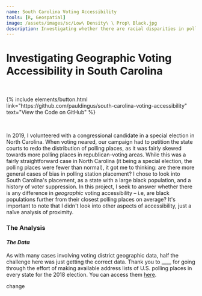 ```yaml
---
name: South Carolina Voting Accessibility
tools: [R, Geospatial]
image: /assets/images/sc/Low\ Density\ \ Prop\ Black.jpg
description: Investigating whether there are racial disparities in polling place accessibility in South Carolina.
---
```


# Investigating Geographic Voting Accessibility in South Carolina 

&nbsp;

<p>
{% include elements/button.html link="https://github.com/pauldingus/south-carolina-voting-accessibility" text="View the Code on GitHub" %}
</p>

&nbsp;

In 2019, I volunteered with a congressional candidate in a special election in North Carolina. When voting neared, our campaign had to petition the state courts to redo the distribution of polling places, as it was fairly skewed towards more polling places in republican-voting areas. While this was a fairly straightforward case in North Carolina (it being a special election, the polling places were fewer than normal), it got me to thinking: are there more general cases of bias in polling station placement? I chose to look into South Carolina's placement, as a state with a large black population, and a history of voter suppression. In this project, I seek to answer whether there is any difference in *geographic* voting accessibility – i.e, are black populations further from their closest polling places on average? It's important to note that I didn't look into other aspects of accessibility, just a naïve analysis of proximity.

### The Analysis

#### *The Data*

As with many cases involving voting district geographic data, half the challenge here was just getting the correct data. Thank you to ____ for going through the effort of making available address lists of U.S. polling places in every state for the 2018 election. You can access them [here](https://github.com/PublicI/us-polling-places).

change
